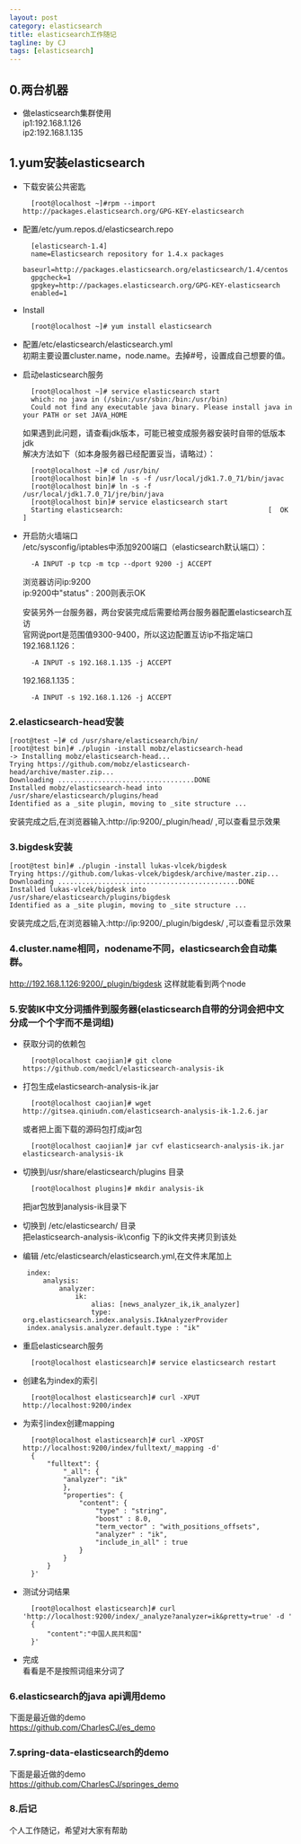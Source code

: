 ```yaml
---
layout: post
category: elasticsearch
title: elasticsearch工作随记
tagline: by CJ
tags: [elasticsearch]
---
```



## 0.两台机器

* 做elasticsearch集群使用    
ip1:192.168.1.126  
ip2:192.168.1.135
  
## 1.yum安装elasticsearch
* 下载安装公共密匙  

        [root@localhost ~]#rpm --import http://packages.elasticsearch.org/GPG-KEY-elasticsearch
* 配置/etc/yum.repos.d/elasticsearch.repo  

        [elasticsearch-1.4]
        name=Elasticsearch repository for 1.4.x packages
        baseurl=http://packages.elasticsearch.org/elasticsearch/1.4/centos
        gpgcheck=1
        gpgkey=http://packages.elasticsearch.org/GPG-KEY-elasticsearch
        enabled=1
 
 <!--more-->
 
* Install  

        [root@localhost ~]# yum install elasticsearch

* 配置/etc/elasticsearch/elasticsearch.yml  
初期主要设置cluster.name，node.name。去掉#号，设置成自己想要的值。

* 启动elasticsearch服务  

        [root@localhost ~]# service elasticsearch start  
        which: no java in (/sbin:/usr/sbin:/bin:/usr/bin)  
        Could not find any executable java binary. Please install java in your PATH or set JAVA_HOME

    如果遇到此问题，请查看jdk版本，可能已被变成服务器安装时自带的低版本jdk  
    解决方法如下（如本身服务器已经配置妥当，请略过）：

        [root@localhost ~]# cd /usr/bin/
        [root@localhost bin]# ln -s -f /usr/local/jdk1.7.0_71/bin/javac
        [root@localhost bin]# ln -s -f /usr/local/jdk1.7.0_71/jre/bin/java
        [root@localhost bin]# service elasticsearch start  
        Starting elasticsearch:                                    [  OK  ]

* 开启防火墙端口  
    /etc/sysconfig/iptables中添加9200端口（elasticsearch默认端口）：
    
        -A INPUT -p tcp -m tcp --dport 9200 -j ACCEPT  

    浏览器访问ip:9200  
    ip:9200中"status" : 200则表示OK

    安装另外一台服务器，两台安装完成后需要给两台服务器配置elasticsearch互访  
    官网说port是范围值9300-9400，所以这边配置互访ip不指定端口  
    192.168.1.126：   

        -A INPUT -s 192.168.1.135 -j ACCEPT  
        
    192.168.1.135：   

        -A INPUT -s 192.168.1.126 -j ACCEPT


### 2.elasticsearch-head安装
    [root@test ~]# cd /usr/share/elasticsearch/bin/
    [root@test bin]# ./plugin -install mobz/elasticsearch-head
    -> Installing mobz/elasticsearch-head...
    Trying https://github.com/mobz/elasticsearch-head/archive/master.zip...
    Downloading ..................................DONE
    Installed mobz/elasticsearch-head into /usr/share/elasticsearch/plugins/head
    Identified as a _site plugin, moving to _site structure ...

安装完成之后,在浏览器输入:http://ip:9200/_plugin/head/ ,可以查看显示效果

### 3.bigdesk安装
    [root@test bin]# ./plugin -install lukas-vlcek/bigdesk
    Trying https://github.com/lukas-vlcek/bigdesk/archive/master.zip...
    Downloading .............................................DONE
    Installed lukas-vlcek/bigdesk into /usr/share/elasticsearch/plugins/bigdesk
    Identified as a _site plugin, moving to _site structure ...

安装完成之后,在浏览器输入:http://ip:9200/_plugin/bigdesk/ ,可以查看显示效果

### 4.cluster.name相同，nodename不同，elasticsearch会自动集群。  
http://192.168.1.126:9200/_plugin/bigdesk 这样就能看到两个node

### 5.安装IK中文分词插件到服务器(elasticsearch自带的分词会把中文分成一个个字而不是词组)
* 获取分词的依赖包  
 
        [root@localhost caojian]# git clone https://github.com/medcl/elasticsearch-analysis-ik
* 打包生成elasticsearch-analysis-ik.jar  

	    [root@localhost caojian]# wget http://gitsea.qiniudn.com/elasticsearch-analysis-ik-1.2.6.jar
    或者把上面下载的源码包打成jar包  

	    [root@localhost caojian]# jar cvf elasticsearch-analysis-ik.jar elasticsearch-analysis-ik
* 切换到/usr/share/elasticsearch/plugins 目录  

        [root@localhost plugins]# mkdir analysis-ik
    把jar包放到analysis-ik目录下  
    
* 切换到 /etc/elasticsearch/ 目录  
把elasticsearch-analysis-ik\config  下的ik文件夹拷贝到该处  

*  编辑 /etc/elasticsearch/elasticsearch.yml,在文件末尾加上  

		index:
			analysis:
				analyzer:
					ik:
						alias: [news_analyzer_ik,ik_analyzer]
						type: org.elasticsearch.index.analysis.IkAnalyzerProvider
		index.analysis.analyzer.default.type : "ik"  
		
* 重启elasticsearch服务  

        [root@localhost elasticsearch]# service elasticsearch restart
        
* 创建名为index的索引  

		[root@localhost elasticsearch]# curl -XPUT http://localhost:9200/index  
* 为索引index创建mapping

		[root@localhost elasticsearch]# curl -XPOST http://localhost:9200/index/fulltext/_mapping -d'
		{
			"fulltext": {
				"_all": {
				"analyzer": "ik"
				},
				"properties": {
					"content": {
						"type" : "string",
						"boost" : 8.0,
						"term_vector" : "with_positions_offsets",
						"analyzer" : "ik",
						"include_in_all" : true
					}
				}
			}
		}'
* 测试分词结果

    	[root@localhost elasticsearch]# curl 'http://localhost:9200/index/_analyze?analyzer=ik&pretty=true' -d '
	    {
	    	"content":"中国人民共和国"
    	}'

* 完成  
	看看是不是按照词组来分词了
	
### 6.elasticsearch的java api调用demo
下面是最近做的demo  
https://github.com/CharlesCJ/es_demo

	
### 7.spring-data-elasticsearch的demo
下面是最近做的demo  
https://github.com/CharlesCJ/springes_demo

### 8.后记  
个人工作随记，希望对大家有帮助

